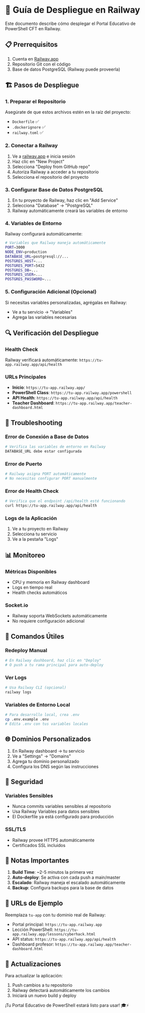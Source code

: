 # 🚀 Guía de Despliegue en Railway

Este documento describe cómo desplegar el Portal Educativo de PowerShell CFT en Railway.

## 📋 Prerrequisitos

1. Cuenta en [Railway.app](https://railway.app)
2. Repositorio Git con el código
3. Base de datos PostgreSQL (Railway puede proveerla)

## 🏗️ Pasos de Despliegue

### 1. Preparar el Repositorio

Asegúrate de que estos archivos estén en la raíz del proyecto:
- `Dockerfile` ✅
- `.dockerignore` ✅ 
- `railway.toml` ✅

### 2. Conectar a Railway

1. Ve a [railway.app](https://railway.app) e inicia sesión
2. Haz clic en "New Project"
3. Selecciona "Deploy from GitHub repo"
4. Autoriza Railway a acceder a tu repositorio
5. Selecciona el repositorio del proyecto

### 3. Configurar Base de Datos PostgreSQL

1. En tu proyecto de Railway, haz clic en "Add Service"
2. Selecciona "Database" → "PostgreSQL"
3. Railway automáticamente creará las variables de entorno

### 4. Variables de Entorno

Railway configurará automáticamente:
```bash
# Variables que Railway maneja automáticamente
PORT=3000
NODE_ENV=production
DATABASE_URL=postgresql://...
POSTGRES_HOST=...
POSTGRES_PORT=5432
POSTGRES_DB=...
POSTGRES_USER=...
POSTGRES_PASSWORD=...
```

### 5. Configuración Adicional (Opcional)

Si necesitas variables personalizadas, agrégalas en Railway:
- Ve a tu servicio → "Variables"
- Agrega las variables necesarias

## 🔍 Verificación del Despliegue

### Health Check
Railway verificará automáticamente: `https://tu-app.railway.app/api/health`

### URLs Principales
- **Inicio**: `https://tu-app.railway.app/`
- **PowerShell Class**: `https://tu-app.railway.app/powershell`
- **API Health**: `https://tu-app.railway.app/api/health`
- **Teacher Dashboard**: `https://tu-app.railway.app/teacher-dashboard.html`

## 🐛 Troubleshooting

### Error de Conexión a Base de Datos
```bash
# Verifica las variables de entorno en Railway
DATABASE_URL debe estar configurada
```

### Error de Puerto
```bash
# Railway asigna PORT automáticamente
# No necesitas configurar PORT manualmente
```

### Error de Health Check
```bash
# Verifica que el endpoint /api/health esté funcionando
curl https://tu-app.railway.app/api/health
```

### Logs de la Aplicación
1. Ve a tu proyecto en Railway
2. Selecciona tu servicio
3. Ve a la pestaña "Logs"

## 📊 Monitoreo

### Métricas Disponibles
- CPU y memoria en Railway dashboard
- Logs en tiempo real
- Health checks automáticos

### Socket.io
- Railway soporta WebSockets automáticamente
- No requiere configuración adicional

## 🔧 Comandos Útiles

### Redeploy Manual
```bash
# En Railway dashboard, haz clic en "Deploy"
# O push a tu rama principal para auto-deploy
```

### Ver Logs
```bash
# Usa Railway CLI (opcional)
railway logs
```

### Variables de Entorno Local
```bash
# Para desarrollo local, crea .env
cp .env.example .env
# Edita .env con tus variables locales
```

## 🌐 Dominios Personalizados

1. En Railway dashboard → tu servicio
2. Ve a "Settings" → "Domains"
3. Agrega tu dominio personalizado
4. Configura los DNS según las instrucciones

## 🔐 Seguridad

### Variables Sensibles
- Nunca commits variables sensibles al repositorio
- Usa Railway Variables para datos sensibles
- El Dockerfile ya está configurado para producción

### SSL/TLS
- Railway provee HTTPS automáticamente
- Certificados SSL incluidos

## 📝 Notas Importantes

1. **Build Time**: ~2-5 minutos la primera vez
2. **Auto-deploy**: Se activa con cada push a main/master
3. **Escalado**: Railway maneja el escalado automáticamente
4. **Backup**: Configura backups para la base de datos

## 🎯 URLs de Ejemplo

Reemplaza `tu-app` con tu dominio real de Railway:

- Portal principal: `https://tu-app.railway.app`
- Lección PowerShell: `https://tu-app.railway.app/lessons/cyberhack.html`
- API status: `https://tu-app.railway.app/api/health`
- Dashboard profesor: `https://tu-app.railway.app/teacher-dashboard.html`

## 🔄 Actualizaciones

Para actualizar la aplicación:
1. Push cambios a tu repositorio
2. Railway detectará automáticamente los cambios
3. Iniciará un nuevo build y deploy

¡Tu Portal Educativo de PowerShell estará listo para usar! 🎓⚡ 